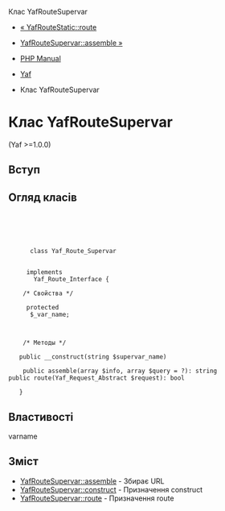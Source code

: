 Клас YafRouteSupervar

-   [« YafRouteStatic::route](yaf-route-static.route.html)
    
-   [YafRouteSupervar::assemble »](yaf-route-supervar.assemble.html)
    
-   [PHP Manual](index.md)
    
-   [Yaf](book.yaf.md)
    
-   Клас YafRouteSupervar
    

# Клас YafRouteSupervar

(Yaf >=1.0.0)

## Вступ

## Огляд класів

```classsynopsis


    
    
     
      class Yaf_Route_Supervar
     

     implements 
       Yaf_Route_Interface {
    
    /* Свойства */
    
     protected
      $_var_name;



    /* Методы */
    
   public __construct(string $supervar_name)

    public assemble(array $info, array $query = ?): string
public route(Yaf_Request_Abstract $request): bool

   }
```

## Властивості

varname

## Зміст

-   [YafRouteSupervar::assemble](yaf-route-supervar.assemble.html) - Збирає URL
-   [YafRouteSupervar::construct](yaf-route-supervar.construct.html) - Призначення construct
-   [YafRouteSupervar::route](yaf-route-supervar.route.html) - Призначення route